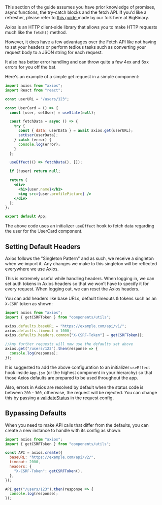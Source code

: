 This section of the guide assumes you have prior knowledge of promises, async
functions, the try-catch blocks and the fetch API. If you'd like a refresher,
please refer to
[this guide ](https://academy.bigbinary.com/learn-advanced-javascript/promises/asynchronous-and-callbacks)
made by our folk here at BigBinary.

Axios is an HTTP client-side library that allows you to make HTTP requests much
like the `fetch()` method.

However, it does have a few advantages over the Fetch API like not having to set
your headers or perform tedious tasks such as converting your request body to a
JSON string for each request.

It also has better error handling and can throw quite a few 4xx and 5xx errors
for you off the bat.

Here's an example of a simple get request in a simple component:

```jsx
import axios from "axios";
import React from "react";

const userURL = "/users/123";

const UserCard = () => {
  const [user, setUser] = useState(null);

  const fetchData = async () => {
    try {
      const { data: userData } = await axios.get(userURL);
      setUser(userData);
    } catch (error) {
      console.log(error);
    }
  };

  useEffect(() => fetchData(), []);

  if (!user) return null;

  return (
    <div>
      <h1>{user.name}</h1>
      <img src={user.profilePicture} />
    </div>
  );
};

export default App;
```

The above code uses an initializer `useEffect` hook to fetch data regarding the
user for the UserCard component.

## Setting Default Headers

Axios follows the "Singleton Pattern" and as such, we receive a singleton when
we import it. Any changes we make to this singleton will be reflected everywhere
we use Axios.

This is extremely useful while handling headers. When logging in, we can set
auth tokens in Axios headers so that we won’t have to specify it for every
request. When logging out, we can reset the Axios headers.

You can add headers like base URLs, default timeouts & tokens such as an
`X-CSRF` token as shown:

```jsx
import axios from "axios";
import { getCSRFToken } from "components/utils";

axios.defaults.baseURL = "https://example.com/api/v1/";
axios.defaults.timeout = 1000;
axios.defaults.headers.common["X-CSRF-Token"] = getCSRFToken();

//Any further requests will now use the defaults set above
axios.get("/users/123").then(response => {
  console.log(response);
});
```

It is suggested to add the above configuration to an initializer `useEffect`
hook inside `App.jsx` (or the highest component in your hierarchy) so that those
Axios defaults are prepared to be used throughout the app.

Also, errors in Axios are resolved by default when the status code is between
`200` - `300`, otherwise, the request will be rejected. You can change this by
passing a [validateStatus](https://github.com/axios/axios#handling-errors) in
the request config.

## Bypassing Defaults

When you need to make API calls that differ from the defaults, you can create a
new instance to handle with its config as shown:

```jsx
import axios from "axios";
import { getCSRFToken } from "components/utils";

const API = axios.create({
  baseURL: "https://example.com/api/v2/",
  timeout: 2000,
  headers: {
    "X-CSRF-Token": getCSRFToken(),
  },
});

API.get("/users/123").then(response => {
  console.log(response);
});
```
